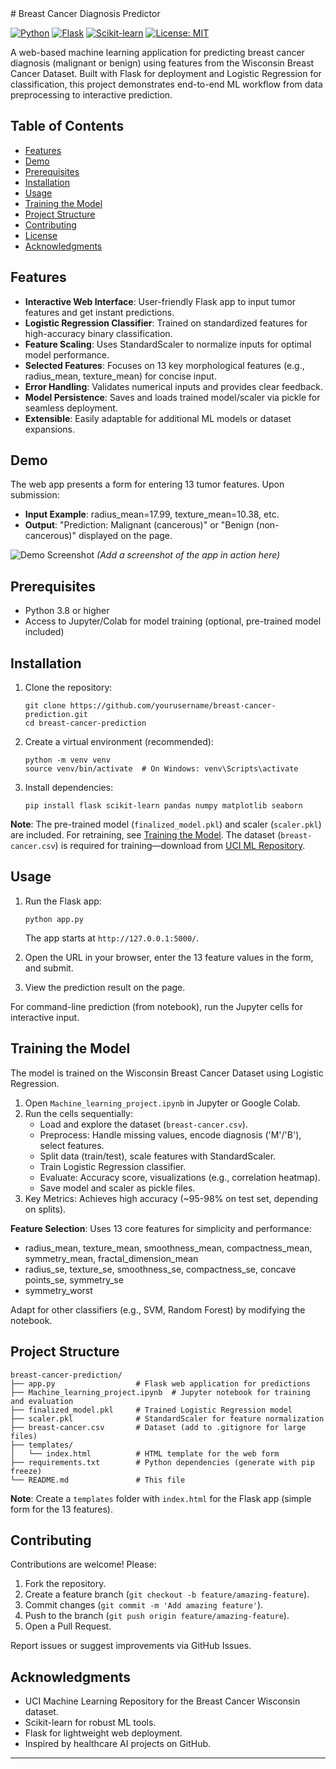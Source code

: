 <artifact artifact_id="breast-cancer-prediction-readme" artifact_version_id="1" title="README.md" contentType="text/markdown">
# Breast Cancer Diagnosis Predictor

[![Python](https://img.shields.io/badge/Python-3.8%2B-blue)](https://www.python.org/)
[![Flask](https://img.shields.io/badge/Flask-2.0%2B-lightblue)](https://flask.palletsprojects.com/)
[![Scikit-learn](https://img.shields.io/badge/Scikit-learn-1.2%2B-yellow)](https://scikit-learn.org/)
[![License: MIT](https://img.shields.io/badge/License-MIT-yellow.svg)](https://opensource.org/licenses/MIT)

A web-based machine learning application for predicting breast cancer diagnosis (malignant or benign) using features from the Wisconsin Breast Cancer Dataset. Built with Flask for deployment and Logistic Regression for classification, this project demonstrates end-to-end ML workflow from data preprocessing to interactive prediction.

## Table of Contents
- [Features](#features)
- [Demo](#demo)
- [Prerequisites](#prerequisites)
- [Installation](#installation)
- [Usage](#usage)
- [Training the Model](#training-the-model)
- [Project Structure](#project-structure)
- [Contributing](#contributing)
- [License](#license)
- [Acknowledgments](#acknowledgments)

## Features
- **Interactive Web Interface**: User-friendly Flask app to input tumor features and get instant predictions.
- **Logistic Regression Classifier**: Trained on standardized features for high-accuracy binary classification.
- **Feature Scaling**: Uses StandardScaler to normalize inputs for optimal model performance.
- **Selected Features**: Focuses on 13 key morphological features (e.g., radius_mean, texture_mean) for concise input.
- **Error Handling**: Validates numerical inputs and provides clear feedback.
- **Model Persistence**: Saves and loads trained model/scaler via pickle for seamless deployment.
- **Extensible**: Easily adaptable for additional ML models or dataset expansions.

## Demo
The web app presents a form for entering 13 tumor features. Upon submission:

- **Input Example**: radius_mean=17.99, texture_mean=10.38, etc.
- **Output**: "Prediction: Malignant (cancerous)" or "Benign (non-cancerous)" displayed on the page.

![Demo Screenshot](demo_screenshot.png) *(Add a screenshot of the app in action here)*

## Prerequisites
- Python 3.8 or higher
- Access to Jupyter/Colab for model training (optional, pre-trained model included)

## Installation
1. Clone the repository:
   ```
   git clone https://github.com/yourusername/breast-cancer-prediction.git
   cd breast-cancer-prediction
   ```

2. Create a virtual environment (recommended):
   ```
   python -m venv venv
   source venv/bin/activate  # On Windows: venv\Scripts\activate
   ```

3. Install dependencies:
   ```
   pip install flask scikit-learn pandas numpy matplotlib seaborn
   ```

**Note**: The pre-trained model (`finalized_model.pkl`) and scaler (`scaler.pkl`) are included. For retraining, see [Training the Model](#training-the-model). The dataset (`breast-cancer.csv`) is required for training—download from [UCI ML Repository](https://archive.ics.uci.edu/dataset/17/breast+cancer+wisconsin+diagnostic).

## Usage
1. Run the Flask app:
   ```
   python app.py
   ```
   The app starts at `http://127.0.0.1:5000/`.

2. Open the URL in your browser, enter the 13 feature values in the form, and submit.
3. View the prediction result on the page.

For command-line prediction (from notebook), run the Jupyter cells for interactive input.

## Training the Model
The model is trained on the Wisconsin Breast Cancer Dataset using Logistic Regression.

1. Open `Machine_learning_project.ipynb` in Jupyter or Google Colab.
2. Run the cells sequentially:
   - Load and explore the dataset (`breast-cancer.csv`).
   - Preprocess: Handle missing values, encode diagnosis ('M'/'B'), select features.
   - Split data (train/test), scale features with StandardScaler.
   - Train Logistic Regression classifier.
   - Evaluate: Accuracy score, visualizations (e.g., correlation heatmap).
   - Save model and scaler as pickle files.
3. Key Metrics: Achieves high accuracy (~95-98% on test set, depending on splits).

**Feature Selection**: Uses 13 core features for simplicity and performance:
- radius_mean, texture_mean, smoothness_mean, compactness_mean, symmetry_mean, fractal_dimension_mean
- radius_se, texture_se, smoothness_se, compactness_se, concave points_se, symmetry_se
- symmetry_worst

Adapt for other classifiers (e.g., SVM, Random Forest) by modifying the notebook.

## Project Structure
```
breast-cancer-prediction/
├── app.py                  # Flask web application for predictions
├── Machine_learning_project.ipynb  # Jupyter notebook for training and evaluation
├── finalized_model.pkl     # Trained Logistic Regression model
├── scaler.pkl              # StandardScaler for feature normalization
├── breast-cancer.csv       # Dataset (add to .gitignore for large files)
├── templates/
│   └── index.html          # HTML template for the web form
├── requirements.txt        # Python dependencies (generate with pip freeze)
└── README.md               # This file
```

**Note**: Create a `templates` folder with `index.html` for the Flask app (simple form for the 13 features).

## Contributing
Contributions are welcome! Please:
1. Fork the repository.
2. Create a feature branch (`git checkout -b feature/amazing-feature`).
3. Commit changes (`git commit -m 'Add amazing feature'`).
4. Push to the branch (`git push origin feature/amazing-feature`).
5. Open a Pull Request.

Report issues or suggest improvements via GitHub Issues.



## Acknowledgments
- UCI Machine Learning Repository for the Breast Cancer Wisconsin dataset.
- Scikit-learn for robust ML tools.
- Flask for lightweight web deployment.
- Inspired by healthcare AI projects on GitHub.

---


</artifact>
